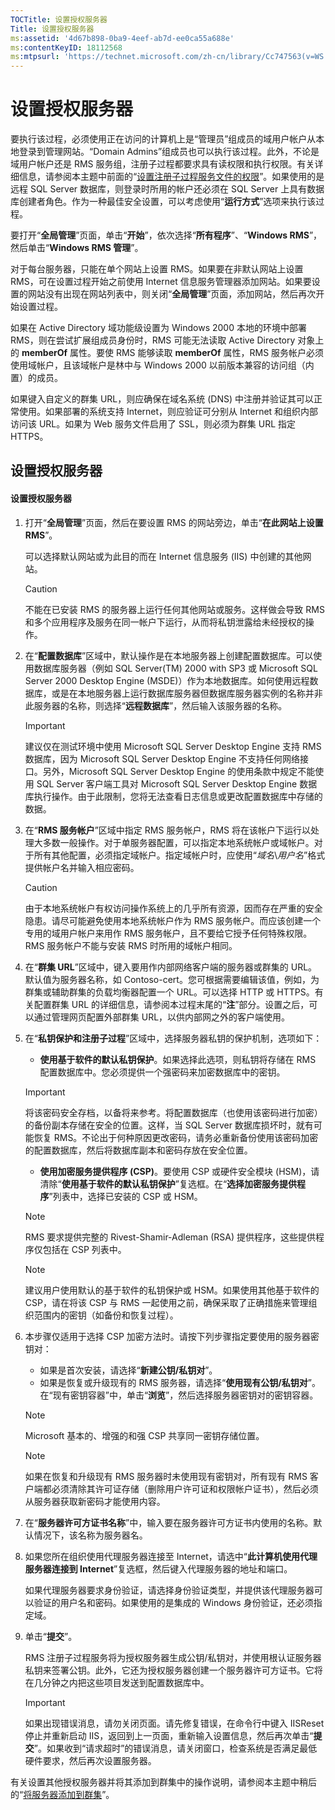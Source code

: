 ```yaml
---
TOCTitle: 设置授权服务器
Title: 设置授权服务器
ms:assetid: '4d67b898-0ba9-4eef-ab7d-ee0ca55a688e'
ms:contentKeyID: 18112568
ms:mtpsurl: 'https://technet.microsoft.com/zh-cn/library/Cc747563(v=WS.10)'
---
```


设置授权服务器
==============

要执行该过程，必须使用正在访问的计算机上是“管理员”组成员的域用户帐户从本地登录到管理网站。“Domain Admins”组成员也可以执行该过程。此外，不论是域用户帐户还是 RMS 服务组，注册子过程都要求具有读权限和执行权限。有关详细信息，请参阅本主题中前面的“[设置注册子过程服务文件的权限](https://technet.microsoft.com/737bb69b-fe26-4057-9569-e632f7bbf295)”。如果使用的是远程 SQL Server 数据库，则登录时所用的帐户还必须在 SQL Server 上具有数据库创建者角色。作为一种最佳安全设置，可以考虑使用“**运行方式**”选项来执行该过程。

要打开“**全局管理**”页面，单击“**开始**”，依次选择“**所有程序**”、“**Windows RMS**”，然后单击“**Windows RMS 管理**”。

对于每台服务器，只能在单个网站上设置 RMS。如果要在非默认网站上设置 RMS，可在设置过程开始之前使用 Internet 信息服务管理器添加网站。如果要设置的网站没有出现在网站列表中，则关闭“**全局管理**”页面，添加网站，然后再次开始设置过程。

如果在 Active Directory 域功能级设置为 Windows 2000 本地的环境中部署 RMS，则在尝试扩展组成员身份时，RMS 可能无法读取 Active Directory 对象上的 **memberOf** 属性。要使 RMS 能够读取 **memberOf** 属性，RMS 服务帐户必须使用域帐户，且该域帐户是林中与 Windows 2000 以前版本兼容的访问组（内置）的成员。

如果键入自定义的群集 URL，则应确保在域名系统 (DNS) 中注册并验证其可以正常使用。如果部署的系统支持 Internet，则应验证可分别从 Internet 和组织内部访问该 URL。如果为 Web 服务文件启用了 SSL，则必须为群集 URL 指定 HTTPS。

设置授权服务器
--------------

#### 设置授权服务器

1.  打开“**全局管理**”页面，然后在要设置 RMS 的网站旁边，单击“**在此网站上设置 RMS**”。

    可以选择默认网站或为此目的而在 Internet 信息服务 (IIS) 中创建的其他网站。

    > [!CAUTION]
    > 不能在已安装 RMS 的服务器上运行任何其他网站或服务。这样做会导致 RMS 和多个应用程序及服务在同一帐户下运行，从而将私钥泄露给未经授权的操作。 

2.  在“**配置数据库**”区域中，默认操作是在本地服务器上创建配置数据库。可以使用数据库服务器（例如 SQL Server(TM) 2000 with SP3 或 Microsoft SQL Server 2000 Desktop Engine (MSDE)）作为本地数据库。如何使用远程数据库，或是在本地服务器上运行数据库服务器但数据库服务器实例的名称并非此服务器的名称，则选择“**远程数据库**”，然后输入该服务器的名称。

    > [!IMPORTANT]
    > 建议仅在测试环境中使用 Microsoft SQL Server Desktop Engine 支持 RMS 数据库，因为 Microsoft SQL Server Desktop Engine 不支持任何网络接口。另外，Microsoft SQL Server Desktop Engine 的使用条款中规定不能使用 SQL Server 客户端工具对 Microsoft SQL Server Desktop Engine 数据库执行操作。由于此限制，您将无法查看日志信息或更改配置数据库中存储的数据。 

3.  在“**RMS 服务帐户**”区域中指定 RMS 服务帐户，RMS 将在该帐户下运行以处理大多数一般操作。对于单服务器配置，可以指定本地系统帐户或域帐户。对于所有其他配置，必须指定域帐户。指定域帐户时，应使用“*域名*\\*用户名*”格式提供帐户名并输入相应密码。

    > [!CAUTION]
    > 由于本地系统帐户有权访问操作系统上的几乎所有资源，因而存在严重的安全隐患。请尽可能避免使用本地系统帐户作为 RMS 服务帐户。而应该创建一个专用的域用户帐户来用作 RMS 服务帐户，且不要给它授予任何特殊权限。RMS 服务帐户不能与安装 RMS 时所用的域帐户相同。 

4.  在“**群集 URL**”区域中，键入要用作内部网络客户端的服务器或群集的 URL。默认值为服务器名称，如 Contoso-cert。您可根据需要编辑该值，例如，为群集或辅助群集的负载均衡器配置一个 URL。可以选择 HTTP 或 HTTPS。有关配置群集 URL 的详细信息，请参阅本过程末尾的“**注**”部分。设置之后，可以通过管理网页配置外部群集 URL，以供内部网之外的客户端使用。

5.  在“**私钥保护和注册子过程**”区域中，选择服务器私钥的保护机制，选项如下：

    -   **使用基于软件的默认私钥保护**。如果选择此选项，则私钥将存储在 RMS 配置数据库中。您必须提供一个强密码来加密数据库中的密钥。

    > [!IMPORTANT]
    > 将该密码安全存档，以备将来参考。将配置数据库（也使用该密码进行加密）的备份副本存储在安全的位置。这样，当 SQL Server 数据库损坏时，就有可能恢复 RMS。不论出于何种原因更改密码，请务必重新备份使用该密码加密的配置数据库，然后将数据库副本和密码存放在安全位置。 

    -   **使用加密服务提供程序 (CSP)**。要使用 CSP 或硬件安全模块 (HSM)，请清除“**使用基于软件的默认私钥保护**”复选框。在“**选择加密服务提供程序**”列表中，选择已安装的 CSP 或 HSM。

    > [!NOTE]
    > RMS 要求提供完整的 Rivest-Shamir-Adleman (RSA) 提供程序，这些提供程序仅包括在 CSP 列表中。 

    > [!NOTE]
    > 建议用户使用默认的基于软件的私钥保护或 HSM。如果使用其他基于软件的 CSP，请在将该 CSP 与 RMS 一起使用之前，确保采取了正确措施来管理组织范围内的密钥（如备份和恢复过程）。 

6.  本步骤仅适用于选择 CSP 加密方法时。请按下列步骤指定要使用的服务器密钥对：

    -   如果是首次安装，请选择“**新建公钥/私钥对**”。
    -   如果是恢复或升级现有的 RMS 服务器，请选择“**使用现有公钥/私钥对**”。在“现有密钥容器”中，单击“**浏览**”，然后选择服务器密钥对的密钥容器。

    > [!NOTE]
    > Microsoft 基本的、增强的和强 CSP 共享同一密钥存储位置。               

    > [!NOTE]
    > 如果在恢复和升级现有 RMS 服务器时未使用现有密钥对，所有现有 RMS 客户端都必须清除其许可证存储（删除用户许可证和权限帐户证书），然后必须从服务器获取新密码才能使用内容。 

7.  在“**服务器许可方证书名称**”中，输入要在服务器许可方证书内使用的名称。默认情况下，该名称为服务器名。

8.  如果您所在组织使用代理服务器连接至 Internet，请选中“**此计算机使用代理服务器连接到 Internet**”复选框，然后键入代理服务器的地址和端口。

    如果代理服务器要求身份验证，请选择身份验证类型，并提供该代理服务器可以验证的用户名和密码。如果使用的是集成的 Windows 身份验证，还必须指定域。

9.  单击“**提交**”。

    RMS 注册子过程服务将为授权服务器生成公钥/私钥对，并使用根认证服务器私钥来签署公钥。此外，它还为授权服务器创建一个服务器许可方证书。它将在几分钟之内把这些项目发送到配置数据库中。

    > [!IMPORTANT]
    > 如果出现错误消息，请勿关闭页面。请先修复错误，在命令行中键入 IISReset 停止并重新启动 IIS，返回到上一页面，重新输入设置信息，然后再次单击“**提交**”。如果收到“请求超时”的错误消息，请关闭窗口，检查系统是否满足最低硬件要求，然后再次设置服务器。 

有关设置其他授权服务器并将其添加到群集中的操作说明，请参阅本主题中稍后的“[将服务器添加到群集](https://technet.microsoft.com/db635238-5528-4bec-9cc6-8244e2b3d733)”。
